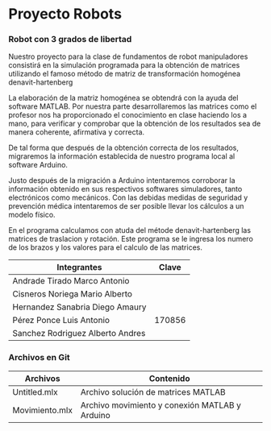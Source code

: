 # Proyecto Robots


### Robot con 3 grados de libertad

Nuestro proyecto para la clase de fundamentos de robot manipuladores consistirá en la simulación 
programada para la obtención de matrices utilizando el famoso método de matriz de transformación 
homogénea denavit-hartenberg

La elaboración de la matriz homogénea se obtendrá con la ayuda del software MATLAB. Por nuestra 
parte desarrollaremos las matrices como el profesor nos ha proporcionado el conocimiento en clase 
haciendo los a mano, para verificar y comprobar que la obtención de los resultados sea de manera 
coherente, afirmativa y correcta.

De tal forma que después de la obtención correcta de los resultados, migraremos la información 
establecida de nuestro programa local al software Arduino. 

Justo después de la migración a Arduino intentaremos corroborar la información obtenido en sus 
respectivos softwares simuladores, tanto electrónicos como mecánicos. Con las debidas medidas de 
seguridad y prevención médica intentaremos de ser posible llevar los cálculos a un modelo físico.

En el programa calculamos con atuda del métode denavit-hartenberg las matrices de traslacion y 
rotación. Este programa se le ingresa los numero de los brazos y los valores para el calculo de las 
matrices.

| Integrantes | Clave |
| --- | --- |
| Andrade Tirado Marco Antonio |  |
| Cisneros Noriega Mario Alberto |  |
| Hernandez Sanabria Diego Amaury |  |
| Pérez Ponce Luis Antonio | 170856 |
| Sanchez Rodriguez Alberto Andres |  |

### Archivos en Git

| Archivos | Contenido |
| --- | --- |
| Untitled.mlx | Archivo solución de matrices MATLAB |
| Movimiento.mlx | Archivo movimiento y conexión MATLAB y Arduino |

